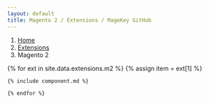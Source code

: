 ```yaml
---
layout: default
title: Magento 2 / Extensions / MageKey GitHub
---
```

<ol class="breadcrumb">
    <li><a href="/">Home</a></li>
    <li><a href="/extensions">Extensions</a></li>
    <li class="active">Magento 2</li>
</ol>
<div class="row">
    {% for ext in site.data.extensions.m2 %}
    {% assign item = ext[1] %}

    {% include component.md %}

    {% endfor %}
</div>
